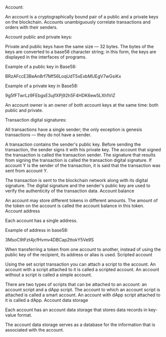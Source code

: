 Account:

An account is a cryptographically bound pair of a public and a private keys on the blockchain.
Accounts unambiguously correlate transactions and orders with their senders.



Account public and private keys:

Private and public keys have the same size — 32 bytes. The bytes of the keys are converted to a base58 
character string; in this form, the keys are displayed in the interfaces of programs.

Example of a public key in Base58:

BRzAFccE3BeAn8rf7Mf56LoqUdT5xExbMUEgV7wGsiKx

Example of a private key in Base58:

9g5fFTwrLz9FEbgsE3ujfXPj92h5F4HDK6ew5LXh1ViZ

An account owner is an owner of both account keys at the same time: both public and private.



Transaction digital signatures:

All transactions have a single sender; the only exception is genesis transactions — they do not have a sender.

A transaction contains the sender's public key. Before sending the transaction, the sender signs it with his private key. The account that signed the transaction is called the transaction sender. The signature that results from signing the transaction is called the transaction digital signature. If account Y is the sender of the transaction, it is said that the transaction was sent from account Y.

The transaction is sent to the blockchain network along with its digital signature. The digital signature and the sender's public key are used to verify the authenticity of the transaction data.
Account balance

An account may store different tokens in different amounts. The amount of the token on the account is called the account balance in this token.
Account address

Each account has a single address.

Example of address in base58:

3MsoC9tFzt4jcfHvmv4DBCap2ttokY5Ve9S

When transferring a token from one account to another, instead of using the public key of the recipient, its address or alias is used.
Scripted account




Using the set script transaction you can attach a script to the account. An account with a script attached to it is called a scripted account. An account without a script is called a simple account.

There are two types of scripts that can be attached to an account: an account script and a dApp script. The account to which an account script is attached is called a smart account. An account with dApp script attached to it is called a dApp.
Account data storage

Each account has an account data storage that stores data records in key-value format.

The account data storage serves as a database for the information that is associated with the account.
